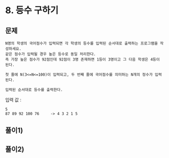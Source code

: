 # 8. 등수 구하기
## 문제
```
N명의 학생의 국어점수가 입력되면 각 학생의 등수를 입력된 순서대로 출력하는 프로그램을 작성하세요.
같은 점수가 입력될 경우 높은 등수로 동일 처리한다.
즉 가장 높은 점수가 92점인데 92점이 3명 존재하면 1등이 3명이고 그 다음 학생은 4등이 된다.

첫 줄에 N(3<=N<=100)이 입력되고, 두 번째 줄에 국어점수를 의미하는 N개의 정수가 입력된다.

입력된 순서대로 등수를 출력한다.
```

입력 값 :
```
5
87 89 92 100 76     -> 4 3 2 1 5
```

## 풀이1)
## 풀이2)
